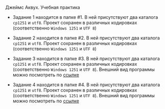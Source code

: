 Джеймс Аквух. Учебная практика

* Задание 1 находится в папке #1. В ней присутствуют два каталога `cp1251` и `utf8`. Проект сохранен в различных кодировках (соответственно `Windows 1251` и `UTF 8`)

* Задание 2 находится в папке #2. В ней присутствуют два каталога `cp1251` и `utf8`. Проект сохранен в различных кодировках (соответственно `Windows 1251` и `UTF 8`)

* Задание 3 находится в папке #3. В ней присутствуют два каталога `cp1251` и `utf8`. Проект сохранен в различных кодировках (соответственно `Windows 1251` и `UTF 8`). Внешний вид программы можно посмотреть по <a href="https://goo.gl/photos/aEm3fjA2zjMvj2pu8" target="_blank">ссылке</a>

* Задание 4 находится в папке #4. В ней присутствуют два каталога `cp1251` и `utf8`. Проект сохранен в различных кодировках (соответственно `Windows 1251` и `UTF 8`). Внешний вид программы можно посмотреть по <a href="https://goo.gl/photos/voPMGxmm3mXof8Vj9" target="_blank">ссылке</a>